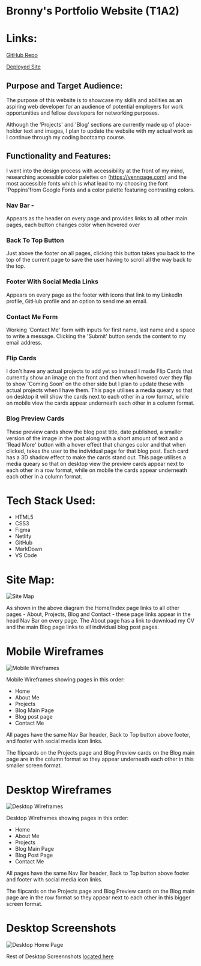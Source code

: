 # Bronny's Portfolio Website (T1A2)

# Links:

[GitHub Repo](https://github.com/bronny86/T1A2)

[Deployed Site](https://rad-jalebi-00d4f6.netlify.app/)

## Purpose and Target Audience:

The purpose of this website is to showcase my skills and abilities as an aspiring web developer for an audience of potential employers for work opportunities and fellow developers for networking purposes.

Although the 'Projects' and 'Blog' sections are currently made up of place-holder text and images, I plan to update the website with my actual work as I continue through my coding bootcamp course.

## Functionality and Features:

I went into the design process with accessibility at the front of my mind, researching accessible color palettes on (https://venngage.com) and the most accessible fonts which is what lead to my choosing the font 'Poppins'from Google Fonts and a color palette featuring contrasting colors.

### Nav Bar -

Appears as the header on every page and provides links to all other main pages, each button changes color when hovered over

### Back To Top Button

Just above the footer on all pages, clicking this button takes you back to the top of the current page to save the user having to scroll all the way back to the top.

### Footer With Social Media Links

Appears on every page as the footer with icons that link to my LinkedIn profile, GitHub profile and an option to send me an email.

### Contact Me Form

Working 'Contact Me' form with inputs for first name, last name and a space to write a message. Clicking the 'Submit' button sends the content to my email address.

### Flip Cards

I don't have any actual projects to add yet so instead I made Flip Cards that currently show an image on the front and then when hovered over they flip to show 'Coming Soon' on the other side but I plan to update these with actual projects when I have them. This page utilises a media queary so that on desktop it will show the cards next to each other in a row format, while on mobile view the cards appear underneath each other in a column format.

### Blog Preview Cards

These preview cards show the blog post title, date published, a smaller version of the image in the post along with a short amount of text and a 'Read More' button with a hover effect that changes color and that when clicked, takes the user to the individual page for that blog post. Each card has a 3D shadow effect to make the cards stand out. This page utilises a media queary so that on desktop view the preview cards appear next to each other in a row  format, while on mobile the cards appear  underneath each other in a column format.

# Tech Stack Used:

- HTML5
- CSS3
- Figma
- Netlify
- GitHub
- MarkDown
- VS Code

# Site Map:

![Site Map](/README%20images/SiteMap.jpg)

As shown in the above diagram the Home/Index page links to all other pages - About, Projects, Blog and Contact - these page links appear in the head Nav Bar on every page. The About page has a link to download my CV and the main Blog page links to all individual blog post pages.

# Mobile Wireframes

![Mobile Wireframes](/README%20images/Mobile%20Wireframe%20Portfolio%20Website.jpg)

Mobile Wireframes showing pages in this order:

- Home
- About Me
- Projects
- Blog Main Page
- Blog post page
- Contact Me 

All pages have the same Nav Bar header, Back to Top button above footer, and footer with social media icon links.

The flipcards on the Projects page and Blog Preview cards on the Blog main page are in the column format so they appear underneath each other in this smaller screen format.

# Desktop Wireframes

![Desktop Wireframes](/README%20images/Desktop%20Wireframes%20Portfolio%20Website.jpg)

Desktop Wireframes showing pages in this order:

- Home
- About Me
- Projects
- Blog Main Page
- Blog Post Page
- Contact Me

All pages have the same Nav Bar header, Back to Top button above footer and footer with social media icon links.

The flipcards on the Projects page and Blog Preview cards on the Blog main page are in the row format so they appear next to each other in this bigger screen format.


# Desktop Screenshots

![Desktop Home Page](/README%20images/Desktop%20Screenshots/HomePageDesktop1.jpg)

Rest of Desktop Screennshots [located here](/README%20images/Desktop%20Screenshots/)
